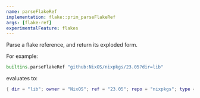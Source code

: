 ```yaml
---
name: parseFlakeRef
implementation: flake::prim_parseFlakeRef
args: [flake-ref]
experimentalFeature: flakes
---
```

Parse a flake reference, and return its exploded form.

For example:

```nix
builtins.parseFlakeRef "github:NixOS/nixpkgs/23.05?dir=lib"
```

evaluates to:

```nix
{ dir = "lib"; owner = "NixOS"; ref = "23.05"; repo = "nixpkgs"; type = "github"; }
```
